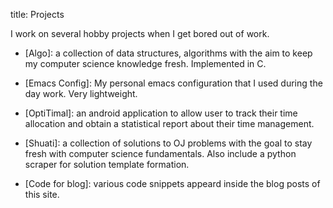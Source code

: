 title: Projects

I work on several hobby projects when I get bored out of work.

- [Algo]: a collection of data structures, algorithms with the aim to keep my computer science knowledge fresh. Implemented in C.
<a href="https://github.com/xxks-kkk/algo"><i class="fa fa-github-square" aria-hidden="true"></i></a>

- [Emacs Config]: My personal emacs configuration that I used during the day work. Very lightweight.
<a href="https://github.com/xxks-kkk/emacs-config"><i class="fa fa-github-square" aria-hidden="true"></i></a>

- [OptiTimal]: an android application to allow user to track their time allocation and obtain a statistical report about their time management.
<a href="https://github.com/xxks-kkk/Optitimal"><i class="fa fa-github-square" aria-hidden="true"></i></a>

- [Shuati]: a collection of solutions to OJ problems with the goal to stay fresh with computer science fundamentals. Also include
a python scraper for solution template formation.
<a href="https://github.com/xxks-kkk/shuati"><i class="fa fa-github-square" aria-hidden="true"></i></a>

- [Code for blog]: various code snippets appeard inside the blog posts of this site. 
<a href="https://github.com/xxks-kkk/Code-for-blog"><i class="fa fa-github-square" aria-hidden="true"></i></a>